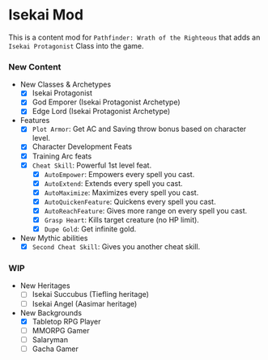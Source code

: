 # Isekai Mod
This is a content mod for `Pathfinder: Wrath of the Righteous` that adds an `Isekai Protagonist` Class into the game.

### New Content
- New Classes & Archetypes
	- [x] Isekai Protagonist
	- [x] God Emporer (Isekai Protagonist Archetype)
	- [x] Edge Lord (Isekai Protagonist Archetype)
- Features
	- [x] `Plot Armor`: Get AC and Saving throw bonus based on character level.
	- [x] Character Development Feats
	- [x] Training Arc feats
	- [x] `Cheat Skill`: Powerful 1st level feat.
		- [x] `AutoEmpower`: Empowers every spell you cast.
		- [x] `AutoExtend`: Extends every spell you cast.
		- [x] `AutoMaximize`: Maximizes every spell you cast.
		- [x] `AutoQuickenFeature`: Quickens every spell you cast.
		- [x] `AutoReachFeature`: Gives more range on every spell you cast.
		- [x] `Grasp Heart`: Kills target creature (no HP limit).
		- [x] `Dupe Gold`: Get infinite gold.
- New Mythic abilities
	- [x] `Second Cheat Skill`: Gives you another cheat skill.
### WIP
- New Heritages
	- [ ] Isekai Succubus (Tiefling heritage)
	- [ ] Isekai Angel (Aasimar heritage)
- New Backgrounds
	- [x] Tabletop RPG Player
	- [ ] MMORPG Gamer
	- [ ] Salaryman
	- [ ] Gacha Gamer